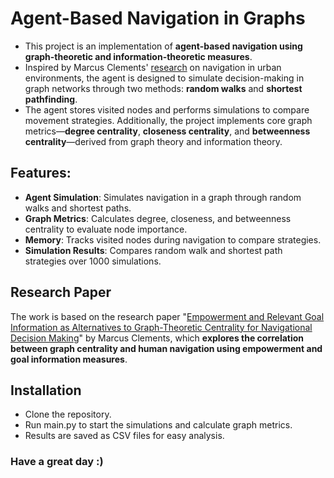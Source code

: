 # Agent-Based Navigation in Graphs
* This project is an implementation of **agent-based navigation using graph-theoretic and information-theoretic measures**. 
* Inspired by Marcus Clements' [research](https://uhra.herts.ac.uk/bitstream/handle/2299/22616/15007732%20CLEMENTS%20Marcus%20Final%20Version%20of%20MSc%20by%20Research%20Submission.pdf?sequence=1&isAllowed=y) on navigation in urban environments, the agent is designed to simulate decision-making in graph networks through two methods: **random walks** and **shortest pathfinding**.
* The agent stores visited nodes and performs simulations to compare movement strategies. Additionally, the project implements core graph metrics—**degree centrality**, **closeness centrality**, and **betweenness centrality**—derived from graph theory and information theory.

## Features:
- **Agent Simulation**: Simulates navigation in a graph through random walks and shortest paths.
- **Graph Metrics**: Calculates degree, closeness, and betweenness centrality to evaluate node importance.
- **Memory**: Tracks visited nodes during navigation to compare strategies.
- **Simulation Results**: Compares random walk and shortest path strategies over 1000 simulations.

## Research Paper
The work is based on the research paper "[Empowerment and Relevant Goal Information as Alternatives to Graph-Theoretic Centrality for Navigational Decision Making](https://uhra.herts.ac.uk/bitstream/handle/2299/22616/15007732%20CLEMENTS%20Marcus%20Final%20Version%20of%20MSc%20by%20Research%20Submission.pdf?sequence=1&isAllowed=y)" by Marcus Clements, which **explores the correlation between graph centrality and human navigation using empowerment and goal information measures**.

## Installation
- Clone the repository.
- Run main.py to start the simulations and calculate graph metrics.
- Results are saved as CSV files for easy analysis.

### Have a great day :) 

